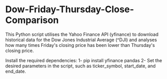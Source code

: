 # Dow-Friday-Thursday-Close-Comparison

This Python script utilises the Yahoo Finance API (yfinance) to download historical data for the Dow Jones Industrial Average (^DJI) and analyses how many times Friday's closing price has been lower than Thursday's closing price.


Install the required dependencies:
1- pip install yfinance pandas
2- Set the desired parameters in the script, such as ticker_symbol, start_date, and end_date.

